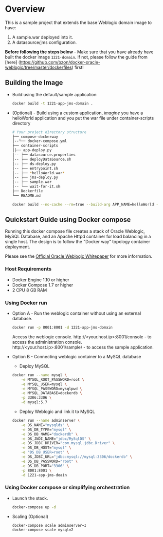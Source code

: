 # Overview

This is a sample project that extends the base Weblogic domain image to have:

1. A sample.war deployed into it.
2. A datasource/jms configuration.

**Before following the steps below** - Make sure that you have already have built the docker image `1221-domain`. If not, please follow the guide from [here] (https://github.com/bzon/docker-oracle-weblogic/tree/master/dockerfiles) first!

## Building the Image
- Build using the default/sample application 
	```bash
	docker build -t 1221-app-jms-domain .
	```

- (Optional) - Build using a custom application, *imagine* you have a helloWorld application and you put the war file under container-scripts directory

	```bash
	# Your project directory structure
	├── compose-dockerway
	│--└── docker-compose.yml
	├── container-scripts
	│├── app-deploy.py
	│-- ├── datasource.properties
	│-- ├── deployDataSource.sh
	│-- ├── ds-deploy.py
	│-- ├── entrypoint.sh
	│-- ├── *helloWorld.war*
	│-- ├── jms-deploy.py
	│-- ├── sample.war
	│-- └── wait-for-it.sh
	├── Dockerfile
	└── README.md
	```

	```bash
	docker build --no-cache --rm=true --build-arg APP_NAME=helloWorld --build-arg APP_PKG_FILE=helloWorld.war -t 1221-app-jms-domain .
	```
	
## Quickstart Guide using Docker compose
Running this docker compose file creates a stack of Oracle Weblogic, MySQL Database, and an Apache Httpd container for load balancing in a single host. The design is to follow the "Docker way" topology container deployment.

Please see the [Official Oracle Weblogic Whitepaper](http://www.oracle.com/us/products/middleware/cloud-app-foundation/weblogic/weblogic-server-on-docker-wp-2742665.pdf) for more information.

### Host Requirements
- Docker Engine 1.10 or higher
- Docker Compose 1.7 or higher
- 2 CPU 8 GB RAM

### Using Docker run
- Option A - Run the weblogic container without using an external database.

	```bash
	docker run -p 8001:8001 -d 1221-app-jms-domain
	```
	Access the weblogic console. 
	http://<your.host.ip>:8001/console - to access the administration console.  
	http://<your.host.ip>:8001/sample/ - to access the sample application.  

- Option B - Connecting weblogic container to a MySQL database

	- Deploy MySQL
	```bash
	docker run --name mysql \
		-e MYSQL_ROOT_PASSWORD=root \
		-e MYSQL_USER=mysql \
		-e MYSQL_PASSWORD=mysqlpwd \
		-e MYSQL_DATABASE=dockerdb \
		-p 3306:3306 \
		-d mysql:5.7
	```
	- Deploy Weblogic and link it to MySQL
	```bash
	docker run --name adminserver \
		-e DS_NAME="mysqlds" \
		-e DS_DB_TYPE="mysql" \
		-e DS_DB_NAME="dockerdb" \
		-e DS_JNDI_NAME="jdbc/MySqlDS" \
		-e DS_JDBC_DRIVER="com.mysql.jdbc.Driver" \
		-e DS_DB_HOST="mysql" \
		-e "DS_DB_USER=root" \
		-e DS_JDBC_URL="jdbc:mysql://mysql:3306/dockerdb" \
		-e DS_DB_PASSWORD="root" \
		-e DS_DB_PORT="3306" \
		-p 8001:8001 \
		-d 1221-app-jms-doain
	```

### Using Docker compose or simplifying orchestration
- Launch the stack.

	```bash
	docker-compose up -d
	```

- Scaling (Optional)
	
	```bash
	docker-compose scale adminserver=3
	docker-compose scale mysql=2
	```
	
